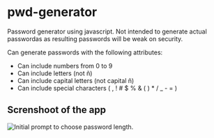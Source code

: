 # pwd-generator
Password generator using javascript. Not intended to generate actual passwordas as resulting passwords will be weak on security.


Can generate passwords with the following attributes:
* Can include numbers from 0 to 9
* Can include letters (not ñ)
* Can include capital letters (not capital ñ)
* Can include special characters ( , ! # $ % & ( ) * / _ - = )

## Screnshoot of the app
![Initial prompt to choose password length.](https://i.imgur.com/axP4A4c.png)
